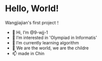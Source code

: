 # Hello, World!
Wangjiajian's first project！


- 👋 Hi, I’m @9-wjj-1
- 👀 I’m interested in 'Olympiad in Informatis'
- 🌱 I’m currently learning algorithm
- 💞️ We are the world, we are the childre
- 📫 made in Chin
